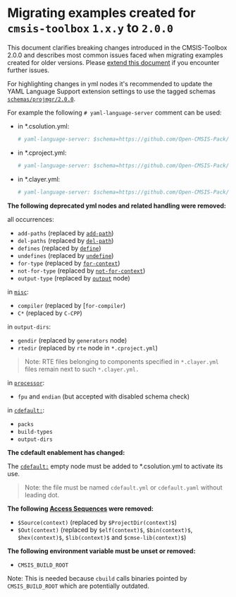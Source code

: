 # Migrating examples created for `cmsis-toolbox` `1.x.y` to `2.0.0`

This document clarifies breaking changes introduced in the CMSIS-Toolbox 2.0.0 and describes most common issues faced when migrating examples created for older versions.
Please [extend this document](https://github.com/Open-CMSIS-Pack/cmsis-toolbox/edit/main/docs/migration.md) if you encounter further issues.

For highlighting changes in yml nodes it's recommended to update the YAML Language Support extension settings to use the tagged schemas [`schemas/projmgr/2.0.0`](
https://github.com/Open-CMSIS-Pack/devtools/releases/tag/schemas/projmgr/2.0.0).

For example the following `# yaml-language-server` comment can be used:

- in *.csolution.yml:

  ``` yml
  # yaml-language-server: $schema=https://github.com/Open-CMSIS-Pack/devtools/blob/schemas/projmgr/2.0.0/tools/projmgr/schemas/csolution.schema.json
  ```

- in *.cproject.yml:

  ``` yml
  # yaml-language-server: $schema=https://github.com/Open-CMSIS-Pack/devtools/blob/schemas/projmgr/2.0.0/tools/projmgr/schemas/cproject.schema.json
  ```

- in *.clayer.yml:

  ``` yml
  # yaml-language-server: $schema=https://github.com/Open-CMSIS-Pack/devtools/blob/schemas/projmgr/2.0.0/tools/projmgr/schemas/clayer.schema.json
  ```

**The following deprecated yml nodes and related handling were removed:**

all occurrences:

- `add-paths` (replaced by [`add-path`](https://github.com/Open-CMSIS-Pack/cmsis-toolbox/blob/main/docs/YML-Input-Format.md#add-path))
- `del-paths` (replaced by [`del-path`](https://github.com/Open-CMSIS-Pack/cmsis-toolbox/blob/main/docs/YML-Input-Format.md#del-path))
- `defines` (replaced by [`define`](https://github.com/Open-CMSIS-Pack/cmsis-toolbox/blob/main/docs/YML-Input-Format.md#define))
- `undefines` (replaced by [`undefine`](https://github.com/Open-CMSIS-Pack/cmsis-toolbox/blob/main/docs/YML-Input-Format.md#undefine))
- `for-type` (replaced by [`for-context`](https://github.com/Open-CMSIS-Pack/cmsis-toolbox/blob/main/docs/YML-Input-Format.md#for-context))
- `not-for-type` (replaced by [`not-for-context`](https://github.com/Open-CMSIS-Pack/cmsis-toolbox/blob/main/docs/YML-Input-Format.md#not-for-context))
- `output-type` (replaced by [`output`](https://github.com/Open-CMSIS-Pack/cmsis-toolbox/blob/main/docs/YML-Input-Format.md#output) node)

in [`misc`](https://github.com/Open-CMSIS-Pack/cmsis-toolbox/blob/main/docs/YML-Input-Format.md#misc):

- `compiler` (replaced by [`for-compiler`)
- `C*` (replaced by `C-CPP`)

in `output-dirs`:

- `gendir` (replaced by `generators` node)
- `rtedir` (replaced by `rte` node in `*.cproject.yml`)

>Note: RTE files belonging to components specified in `*.clayer.yml` files remain next to such `*.clayer.yml.`

in [`processor`](https://github.com/Open-CMSIS-Pack/cmsis-toolbox/blob/main/docs/YML-Input-Format.md#processor):

- `fpu` and `endian` (but accepted with disabled schema check)

in [`cdefault:`](https://github.com/Open-CMSIS-Pack/cmsis-toolbox/blob/main/docs/YML-Input-Format.md#default):

- `packs`
- `build-types`
- `output-dirs`

**The cdefault enablement has changed:**

The [`cdefault:`](https://github.com/Open-CMSIS-Pack/cmsis-toolbox/blob/main/docs/YML-Input-Format.md#default) empty node must be added to *.csolution.yml to activate its use.
>Note: the file must be named `cdefault.yml` or `cdefault.yaml` without leading dot.

**The following [Access Sequences](https://github.com/Open-CMSIS-Pack/cmsis-toolbox/blob/main/docs/YML-Input-Format.md#access-sequences) were removed:**

- `$Source(context)` (replaced by `$ProjectDir(context)$`)
- `$Out(context)` (replaced by `$elf(context)$`, `$bin(context)$`, `$hex(context)$`, `$lib(context)$` and `$cmse-lib(context)$`)

**The following environment variable must be unset or removed:**

- `CMSIS_BUILD_ROOT`

Note: This is needed because `cbuild` calls binaries pointed by `CMSIS_BUILD_ROOT` which are potentially outdated.
